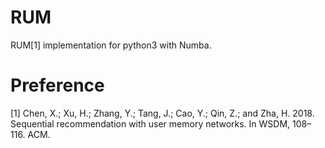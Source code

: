 # RUM
RUM[1] implementation for python3 with Numba.
# Preference
[1] Chen, X.; Xu, H.; Zhang, Y.; Tang, J.; Cao, Y.; Qin, Z.; and Zha, H. 2018. Sequential recommendation with user memory networks. In WSDM, 108–116. ACM.
